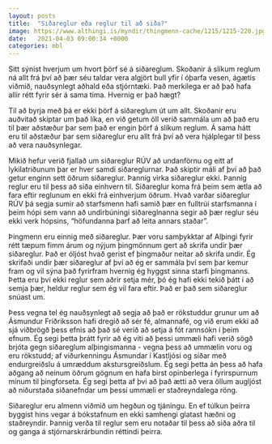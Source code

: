 ```yaml
---
layout: posts
title:  "Siðareglur eða reglur til að siða?"
image: https://www.althingi.is/myndir/thingmenn-cache/1215/1215-220.jpg
date:   2021-04-03 09:00:34 +0000
categories: mbl
---
```

Sitt sýnist hverjum um hvort þörf sé á siðareglum. Skoðanir á slíkum reglum ná allt frá því að þær séu taldar vera algjört bull yfir í óþarfa vesen, ágætis viðmið, nauðsynlegt aðhald eða stjórntæki. Það merkilega er að það hafa allir rétt fyrir sér á sama tíma. Hvernig er það hægt?

Til að byrja með þá er ekki þörf á siðareglum út um allt. Skoðanir eru auðvitað skiptar um það líka, en við getum öll verið sammála um að það eru til þær aðstæður þar sem það er engin þörf á slíkum reglum. Á sama hátt eru til aðstæður þar sem siðareglur eru allt frá því að vera hjálplegar til þess að vera nauðsynlegar. 

Mikið hefur verið fjallað um siðareglur RÚV að undanförnu og eitt af lykilatriðunum þar er hver samdi siðareglurnar. Það skiptir máli af því að það getur enginn sett öðrum siðareglur. Þannig virka siðareglur ekki. Þannig reglur eru til þess að siða einhvern til. Siðareglur koma frá þeim sem ætla að fara eftir reglunum en ekki frá einhverjum öðrum. Hvað varðar siðareglur RÚV þá segja sumir að starfsmenn hafi samið þær en fulltrúi starfsmanna í þeim hópi sem vann að undirbúningi siðareglnanna segir að þær reglur séu ekki verk hópsins, “höfundanna þarf að leita annars staðar”.

Þingmenn eru einnig með siðareglur. Þær voru samþykktar af Alþingi fyrir rétt tæpum fimm árum og nýjum þingmönnum gert að skrifa undir þær siðareglur. Það er óljóst hvað gerist ef þingmaður neitar að skrifa undir. Ég skrifaði undir þær siðareglur af því að ég er sammála því sem þar kemur fram og vil sýna það fyrirfram hvernig ég hyggst sinna starfi þingmanns. Þetta eru því ekki reglur sem aðrir setja mér, þó ég hafi ekki tekið þátt í að semja þær, heldur reglur sem ég vil fara eftir. Það er það sem siðareglur snúast um.

Þess vegna tel ég nauðsynlegt að segja að það er rökstuddur grunur um að Ásmundur Friðriksson hafi dregið að sér fé, almannafé, og við erum ekki að sjá viðbrögð þess efnis að það sé verið að setja á fót rannsókn í þeim efnum. Ég segi þetta þrátt fyrir að ég viti að þessi ummæli hafi verið sögð brjóta gegn siðareglum alþingismanna - vegna þess að ummælin voru og eru rökstudd; af viðurkenningu Ásmundar í Kastljósi og síðar með endurgreiðslu á umræddum akstursgreiðslum. Ég segi þetta án þess að hafa aðgang að neinum öðrum gögnum en hafa birst opinberlega í fyrirspurnum mínum til þingforseta. Ég segi þetta af þvi að það ætti að vera öllum augljóst að niðurstaða siðanefndar um þessi ummæli er staðreyndalega röng.

Siðareglur eru almenn viðmið um hegðun og tjáningu. En ef túlkun þeirra byggist hins vegar á bókstafnum en ekki samhengi glatast hæðni og staðreyndir. Þannig verða til reglur sem eru notaðar til þess að siða aðra til og ganga á stjórnarskrárbundin réttindi þeirra. 
